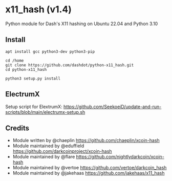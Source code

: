 x11_hash (v1.4)
===========================

Python module for Dash's X11 hashing on Ubuntu 22.04 and Python 3.10

Install
-------

```
apt install gcc python3-dev python3-pip

cd /home
git clone https://github.com/dashdot/python-x11_hash.git
cd python-x11_hash

python3 setup.py install
```

ElectrumX
---------

Setup script for ElextrumX: https://github.com/SeekoeiD/update-and-run-scripts/blob/main/electrumx-setup.sh

Credits
-------

* Module written by @chaeplin https://github.com/chaeplin/xcoin-hash
* Module maintained by @eduffield https://github.com/darkcoinproject/xcoin-hash
* Module maintained by @flare https://github.com/nightlydarkcoin/xcoin-hash
* Module maintained by @vertoe https://github.com/vertoe/darkcoin_hash
* Module maintained by @jakehaas https://github.com/jakehaas/x11_hash
